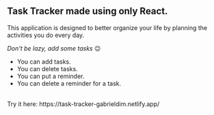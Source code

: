## Task Tracker made using only React.

This application is designed to better organize your life by planning the activities you do every day. </br>

<i> Don't be lazy, add some tasks </i> 😉
</br>
- You can add tasks.
- You can delete tasks.
- You can put a reminder.
- You can delete a reminder for a task.
</br>
Try it here: https://task-tracker-gabrieldim.netlify.app/
